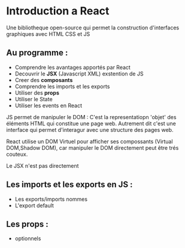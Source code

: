 # Introduction a React

Une bibliotheque open-source qui permet la construction d'interfaces graphiques avec HTML CSS et JS

## Au programme : 
 - Comprendre les avantages apportés par React
 - Decouvrir le **JSX** (Javascript XML) exstention de JS 
 - Creer des **composants**
 - Comprendre les imports et les exports
 - Utiliser des **props**
 - Utiliser le State
 - Utiliser les events en React

JS permet de manipuler le DOM : 
C'est la representatiopn 'objet' des éléments HTML qui constitue une page web. Autrement dit c'est une interface qui permet d'interagur avec une structure des pages web.

React utilise un DOM Virtuel pour afficher ses compossants (Virtual DOM,Shadow DOM), car manipuler le DOM directement peut être trés couteux. 

Le JSX n'est pas directement 


## Les imports et les exports en JS :
 - Les exports/imports nommes 
 - L'export default


## Les props : 
 - optionnels

